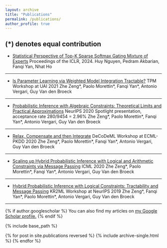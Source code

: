 ```yaml
---
layout: archive
title: "Publications"
permalink: /publications/
author_profile: true
---
```

(*) denotes equal contribution
---
* [Statistical Perspective of Top-K Sparse Softmax Gating Mixture of Experts](https://arxiv.org/pdf/2309.13850.pdf)
Proceedings of the ICLR, 2024.
Huy Nguyen, Pedram Akbarian, Fanqi Yan, Nhat Ho
---
* [Is Parameter Learning via Weighted Model Integration Tractable?](https://openreview.net/pdf?id=eecWixvAEeZ)
TPM Workshop at UAI 2021
Zhe Zeng*, Paolo Morettin*, Fanqi Yan*, Antonio Vergari, Guy Van den Broeck
---
* [Probabilistic Inference with Algebraic Constraints: Theoretical Limits and Practical Approximations](https://proceedings.neurips.cc/paper/2020/hash/85934679f30131d812a8c7475a7d0f74-Abstract.html)
NeurIPS 2020     Spotlight presentation, acceptance rate 280/9454 = 2.96%
Zhe Zeng*, Paolo Morettin*, Fanqi Yan*, Antonio Vergari, Guy Van den Broeck
---
* [Relax, Compensate and then Integrate](https://web.cs.ucla.edu/~zhezeng/publication/ecml20/ecml20.pdf)
DeCoDeML Workshop at ECML-PKDD 2020
Zhe Zeng*, Paolo Morettin*, Fanqi Yan*, Antonio Vergari, Guy Van den Broeck
---
* [Scaling up Hybrid Probabilistic Inference with Logical and Arithmetic Constraints via Message Passing](https://proceedings.mlr.press/v119/zeng20a/zeng20a.pdf)
ICML 2020
Zhe Zeng*, Paolo Morettin*, Fanqi Yan*, Antonio Vergari, Guy Van den Broeck
---
* [Hybrid Probabilistic Inference with Logical Constraints: Tractability and Message Passing](https://arxiv.org/pdf/1909.09362.pdf)
KR2ML Workshop at NeurIPS 2019
Zhe Zeng*, Fanqi Yan*, Paolo Morettin*, Antonio Vergari, Guy Van den Broeck
---

{% if author.googlescholar %}
  You can also find my articles on <u><a href="{{author.googlescholar}}">my Google Scholar profile</a>.</u>
{% endif %}

{% include base_path %}

{% for post in site.publications reversed %}
  {% include archive-single.html %}
{% endfor %}
